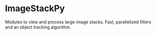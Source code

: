 # ImageStackPy
Modules to view and process large image stacks. Fast, parallelized filters and an object tracking algorithm.
